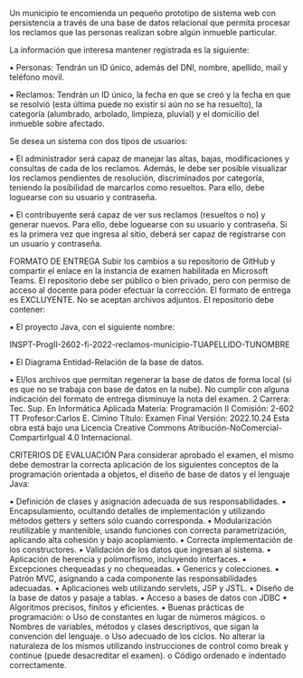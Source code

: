 Un municipio te encomienda un pequeño prototipo de sistema web con persistencia a través de una 
base de datos relacional que permita procesar los reclamos que las personas realizan sobre algún 
inmueble particular.

La información que interesa mantener registrada es la siguiente:

▪ Personas: Tendrán un ID único, además del DNI, nombre, apellido, mail y teléfono movil.

▪ Reclamos: Tendrán un ID único, la fecha en que se creó y la fecha en que se resolvió (esta 
última puede no existir si aún no se ha resuelto), la categoría (alumbrado, arbolado, limpieza, 
pluvial) y el domicilio del inmueble sobre afectado.

Se desea un sistema con dos tipos de usuarios:

▪ El administrador será capaz de manejar las altas, bajas, modificaciones y consultas de cada 
de los reclamos. Además, le debe ser posible visualizar los reclamos pendientes de 
resolución, discriminados por categoría, teniendo la posibilidad de marcarlos como 
resueltos. Para ello, debe loguearse con su usuario y contraseña.

▪ El contribuyente será capaz de ver sus reclamos (resueltos o no) y generar nuevos. Para ello, 
debe loguearse con su usuario y contraseña. Si es la primera vez que ingresa al sitio, deberá 
ser capaz de registrarse con un usuario y contraseña.


FORMATO DE ENTREGA
Subir los cambios a su repositorio de GitHub y compartir el enlace en la instancia de examen 
habilitada en Microsoft Teams. El repositorio debe ser público o bien privado, pero con permiso de 
acceso al docente para poder efectuar la corrección.
El formato de entrega es EXCLUYENTE. No se aceptan archivos adjuntos.
El repositorio debe contener:

▪ El proyecto Java, con el siguiente nombre:

INSPT-ProgII-2602-fi-2022-reclamos-municipio-TUAPELLIDO-TUNOMBRE

▪ El Diagrama Entidad-Relación de la base de datos.

▪ El/los archivos que permitan regenerar la base de datos de forma local (si es que no se trabaja 
con base de datos en la nube).
No cumplir con alguna indicación del formato de entrega disminuye la nota del examen.
2
Carrera: Tec. Sup. En Informática Aplicada
Materia: Programación II
Comisión: 2-602 TT
Profesor:Carlos E. Cimino 
Título: Examen Final
Versión: 2022.10.24 
Esta obra está bajo una Licencia Creative Commons Atribución-NoComercial-CompartirIgual 4.0 
Internacional.


CRITERIOS DE EVALUACIÓN
Para considerar aprobado el examen, el mismo debe demostrar la correcta aplicación de los 
siguientes conceptos de la programación orientada a objetos, el diseño de base de datos y el 
lenguaje Java:

▪ Definición de clases y asignación adecuada de sus responsabilidades.
▪ Encapsulamiento, ocultando detalles de implementación y utilizando métodos getters y 
setters sólo cuando corresponda.
▪ Modularización reutilizable y mantenible, usando funciones con correcta 
parametrización, aplicando alta cohesión y bajo acoplamiento.
▪ Correcta implementación de los constructores.
▪ Validación de los datos que ingresan al sistema.
▪ Aplicación de herencia y polimorfismo, incluyendo interfaces.
▪ Excepciones chequeadas y no chequeadas.
▪ Generics y colecciones.
▪ Patrón MVC, asignando a cada componente las responsabilidades adecuadas.
▪ Aplicaciones web utilizando servlets, JSP y JSTL.
▪ Diseño de la base de datos y pasaje a tablas.
▪ Acceso a bases de datos con JDBC
▪ Algoritmos precisos, finitos y eficientes.
▪ Buenas prácticas de programación:
o Uso de constantes en lugar de números mágicos.
o Nombres de variables, métodos y clases descriptivos, que sigan la convención del 
lenguaje.
o Uso adecuado de los ciclos. No alterar la naturaleza de los mismos utilizando 
instrucciones de control como break y continue (puede desacreditar el examen).
o Código ordenado e indentado correctamente.
